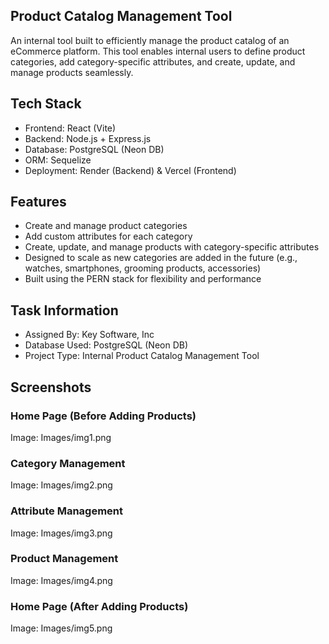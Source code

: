 ## Product Catalog Management Tool

An internal tool built to efficiently manage the product catalog of an eCommerce platform.
This tool enables internal users to define product categories, add category-specific attributes, and create, update, and manage products seamlessly.

## Tech Stack
- Frontend: React (Vite)
- Backend: Node.js + Express.js
- Database: PostgreSQL (Neon DB)
- ORM: Sequelize
- Deployment: Render (Backend) & Vercel (Frontend)

## Features
- Create and manage product categories
- Add custom attributes for each category
- Create, update, and manage products with category-specific attributes
- Designed to scale as new categories are added in the future (e.g., watches, smartphones, grooming products, accessories)
- Built using the PERN stack for flexibility and performance

## Task Information
- Assigned By: Key Software, Inc
- Database Used: PostgreSQL (Neon DB)
- Project Type: Internal Product Catalog Management Tool

## Screenshots
### Home Page (Before Adding Products)
Image: Images/img1.png

### Category Management
Image: Images/img2.png

### Attribute Management
Image: Images/img3.png

### Product Management
Image: Images/img4.png

### Home Page (After Adding Products)
Image: Images/img5.png
